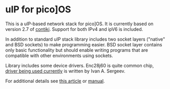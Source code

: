 uIP for pico]OS
===============

This is a uIP-based network stack for pico]OS.
It is currently based on version 2.7 of [contiki][3].
Support for both IPv4 and ipV6 is included.

In addition to standard uIP stack library includes two
socket layers ("native" and BSD sockets) to make programming easier. 
BSD socket layer contains only basic functionality but should
enable writing programs that are compatible with other environments
using sockets.

Library includes some device drivers. Enc28j60 is quite
common chip, [driver being used currently][4] is written by
Ivan A. Sergeev.

For additional details see [this article][1] or [manual][2].

[1]: http://stonepile.fi/uip-based-network-layer-for-picoos/
[2]: http://arizuu.github.io/picoos-net
[3]: http://www.contiki-os.org
[4]: http://github.com/vsergeev/embedded-drivers/tree/master/lpc2148-enc28j60

